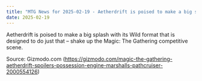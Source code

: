 ```yaml
---
title: "MTG News for 2025-02-19 - Aetherdrift is poised to make a big splash with it..."
date: 2025-02-19
---
```


Aetherdrift is poised to make a big splash with its Wild format that is designed to do just that – shake up the Magic: The Gathering competitive scene.

Source: Gizmodo.com (https://gizmodo.com/magic-the-gathering-aetherdrift-spoilers-possession-engine-marshalls-pathcruiser-2000554126)
